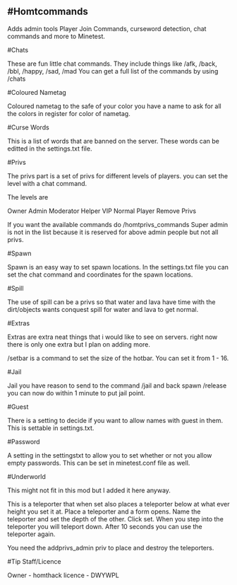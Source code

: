 #Homtcommands
-------

Adds admin tools Player Join Commands, curseword detection, chat commands and more to Minetest.

#Chats

These are fun little chat commands. They include things like /afk, /back, /bbl, /happy, /sad, /mad
You can get a full list of the commands by using /chats

#Coloured Nametag

Coloured nametag to the safe of your color you have a name to ask for all the colors in register for color of nametag.

#Curse Words

This is a list of words that are banned on the server. These words can be editted in the settings.txt file.


#Privs

The privs part is a set  of privs for different levels of players. you can set the level with a chat command.

The levels are

Owner
Admin
Moderator
Helper
VIP
Normal Player
Remove Privs

If you want the available commands do /homtprivs_commands
Super admin is not in the list because it is reserved for above admin people but not all privs.


#Spawn

Spawn is an easy way to set spawn locations. In the settings.txt file you can set the chat command and coordinates for the spawn locations.

#Spill

The use of spill can be a privs so that water and lava have time with the dirt/objects wants conquest spill for water and lava to get normal.

#Extras

Extras are extra neat things that  i would like to see on servers. right now there is only one extra but I plan on adding more.

/setbar is a command to set the size of the hotbar. You can set it from 1 - 16.

#Jail

Jail you have reason to send to the command /jail and back spawn /release you can now do within 1 minute to put jail point.

#Guest

There is a setting to decide if you want to allow names with guest in them.
This is settable in settings.txt.


#Password

A setting in the settingstxt to allow you to set whether or not you allow empty passwords.
This can be set in minetest.conf file as well.


#Underworld

This might not fit in this mod but I added it here anyway.

This is a teleporter that when set also places a teleporter below at what ever height you set it at.
Place a teleporter and a form opens. Name the teleporter and set the depth of the other. Click set.
When you step into the teleporter you will teleport down. After 10 seconds you can use the teleporter again.

You need the addprivs_admin priv to place and destroy the teleporters.

#Tip Staff/Licence

Owner - homthack
licence - DWYWPL

